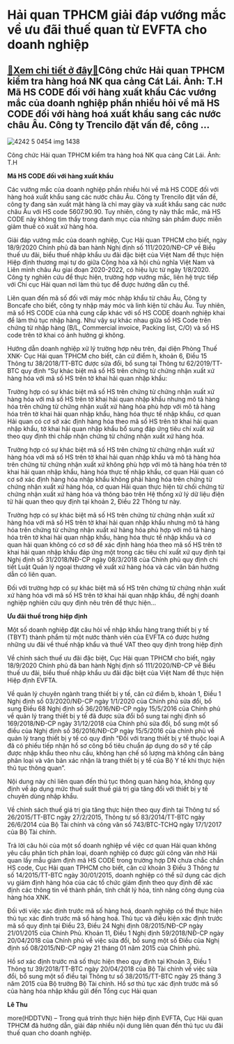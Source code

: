 Hải quan TPHCM giải đáp vướng mắc về ưu đãi thuế quan từ EVFTA cho doanh nghiệp
===============================================================================

[:gift:Xem chi tiết ở đây:gift:](https://hddtvn.com/hai-quan-tphcm-giai-dap-vuong-mac-ve-uu-dai-thue-quan-tu-evfta-cho-doanh-nghiep/)Công chức Hải quan TPHCM kiểm tra hàng hoá NK qua cảng Cát Lái. Ảnh: T.H Mã HS CODE đối với hàng xuất khẩu Các vướng mắc của doanh nghiệp phần nhiều hỏi về mã HS CODE đối với hàng hoá xuất khẩu sang các nước châu Âu. Công ty Trencilo đặt vấn đề, công …
------------------------------------------------------------------------------------------------------------------------------------------------------------------------------------------------------------------------------------------------------------





![4242 5 0454 img 1438](https://haiquanonline.com.vn/stores/news_dataimages/anhnd/062020/10/17/in_article/4242_5-0454_IMG-1438.jpg?rt=20201005185936 "Công chức Hải quan TPHCM kiểm tra hàng hoá NK qua cảng Cát Lái. 	Ảnh: T.H")


Công chức Hải quan TPHCM kiểm tra hàng hoá NK qua cảng Cát Lái. Ảnh: T.H



**Mã HS CODE đối với hàng xuất khẩu**


Các vướng mắc của doanh nghiệp phần nhiều hỏi về mã HS CODE đối với hàng hoá xuất khẩu sang các nước châu Âu. Công ty Trencilo đặt vấn đề, công ty đang sản xuất mặt hàng là chỉ may giày và xuất khẩu sang các nước châu Âu với HS code 5607.90.90. Tuy nhiên, công ty này thắc mắc, mã HS CODE này không tìm thấy trong danh mục của những sản phẩm được miễn giảm thuế có xuất xứ hàng hóa.


Giải đáp vướng mắc của doanh nghiệp, Cục Hải quan TPHCM cho biết, ngày 18/9/2020 Chính phủ đã ban hành Nghị định số 111/2020/NĐ-CP về Biểu thuế ưu đãi, biểu thuế nhập khẩu ưu đãi đặc biệt của Việt Nam để thực hiện Hiệp định thương mại tự do giữa Cộng hòa xã hội chủ nghĩa Việt Nam và Liên minh châu Âu giai đoạn 2020-2022, có hiệu lực từ ngày 1/8/2020. Công ty nghiên cứu để thực hiện, trường hợp vướng mắc, liên hệ trực tiếp với Chi cục Hải quan nơi làm thủ tục để được hướng dẫn cụ thể.


Liên quan đến mã số đối với máy móc nhập khẩu từ châu Âu, Công ty Boncafe cho biết, công ty nhập máy móc và linh kiện từ châu Âu. Tuy nhiên, mã số HS CODE của nhà cung cấp khác với số HS CODE doanh nghiệp khai để làm thủ tục nhập hàng. Như vậy sự khác nhau giữa số HS Code trên chứng từ nhập hàng (B/L, Commercial invoice, Packing list, C/O) và số HS code trên tờ khai có ảnh hưởng gì không.


Hướng dẫn doanh nghiệp xử lý trường hợp nêu trên, đại diện Phòng Thuế XNK- Cục Hải quan TPHCM cho biết, căn cứ điểm h, khoản 6, Điều 15 Thông tư 38/2018/TT-BTC được sửa đổi, bổ sung tại Thông tư 62/2019/TT-BTC quy định “Sự khác biệt mã số HS trên chứng từ chứng nhận xuất xứ hàng hóa với mã số HS trên tờ khai hải quan nhập khẩu:


Trường hợp có sự khác biệt mã số HS trên chứng từ chứng nhận xuất xứ hàng hóa với mã số HS trên tờ khai hải quan nhập khẩu nhưng mô tả hàng hóa trên chứng từ chứng nhận xuất xứ hàng hóa phù hợp với mô tả hàng hóa trên tờ khai hải quan nhập khẩu, hàng hóa thực tế nhập khẩu, cơ quan Hải quan có cơ sở xác định hàng hóa theo mã số HS trên tờ khai hải quan nhập khẩu, tờ khai hải quan nhập khẩu bổ sung đáp ứng tiêu chí xuất xứ theo quy định thì chấp nhận chứng từ chứng nhận xuất xứ hàng hóa.


Trường hợp có sự khác biệt mã số HS trên chứng từ chứng nhận xuất xứ hàng hóa với mã số HS trên tờ khai hải quan nhập khẩu và mô tả hàng hóa trên chứng từ chứng nhận xuất xứ không phù hợp với mô tả hàng hóa trên tờ khai hải quan nhập khẩu, hàng hóa thực tế nhập khẩu, cơ quan Hải quan có cơ sở xác định hàng hóa nhập khẩu không phải hàng hóa trên chứng từ chứng nhận xuất xứ hàng hóa, cơ quan Hải quan thực hiện từ chối chứng từ chứng nhận xuất xứ hàng hóa và thông báo trên Hệ thống xử lý dữ liệu điện tử hải quan theo quy định tại khoản 2, Điều 22 Thông tư này.


Trường hợp có sự khác biệt mã số HS trên chứng từ chứng nhận xuất xứ hàng hóa với mã số HS trên tờ khai hải quan nhập khẩu nhưng mô tả hàng hóa trên chứng từ chứng nhận xuất xứ hàng hóa phù hợp với mô tả hàng hóa trên tờ khai hải quan nhập khẩu, hàng hóa thực tế nhập khẩu và cơ quan hải quan không có cơ sở để xác định hàng hóa theo mã số HS trên tờ khai hải quan nhập khẩu đáp ứng một trong các tiêu chí xuất xứ quy định tại Nghị định số 31/2018/NĐ-CP ngày 08/3/2018 của Chính phủ quy định chi tiết Luật Quản lý ngoại thương về xuất xứ hàng hóa và các văn bản hướng dẫn có liên quan.


Đối với trường hợp có sự khác biệt mã số HS trên chứng từ chứng nhận xuất xứ hàng hóa với mã số HS trên tờ khai hải quan nhập khẩu, đề nghị doanh nghiệp nghiên cứu quy định nêu trên để thực hiện…


**Ưu đãi thuế trong hiệp định**


Một số doanh nghiệp đặt câu hỏi về nhập khẩu hàng trang thiết bị y tế (TBYT) thành phẩm từ một nước thành viên của EVFTA có được hưởng những ưu đãi về thuế nhập khẩu và thuế VAT theo quy định trong hiệp định


Về chính sách thuế ưu đãi đặc biệt, Cục Hải quan TPHCM cho biết, ngày 18/9/2020 Chính phủ đã ban hành Nghị định số 111/2020/NĐ-CP về Biểu thuế ưu đãi, biểu thuế nhập khẩu ưu đãi đặc biệt của Việt Nam để thực hiện Hiệp định EVFTA.


Về quản lý chuyên ngành trang thiết bị y tế, căn cứ điểm b, khoản 1, Điều 1 Nghị định số 03/2020/NĐ-CP ngày 1/1/2020 của Chính phủ sửa đổi, bổ sung Điều 68 Nghị định số 36/2016/NĐ-CP ngày 15/5/2016 của Chính phủ về quản lý trang thiết bị y tế đã được sửa đổi bổ sung tai nghị định số 169/2018/NĐ-CP ngày 31/12/2018 của Chính phủ sửa đổi, bổ sung một số điều của Nghị định số 36/2016/NĐ-CP ngày 15/5/2016 của chính phủ về quản lý trang thiết bị y tế có quy định “Đối với trang thiết bị y tế thuộc loại A đã có phiếu tiếp nhận hồ sơ công bố tiêu chuẩn áp dụng do sở y tế cấp được nhập khẩu theo nhu cầu, không hạn chế số lượng mà không cần bảng phân loại và văn bản xác nhận là trang thiết bị y tế của Bộ Y tế khi thực hiện thủ tục thông quan”.


Nội dung này chỉ liên quan đến thủ tục thông quan hàng hóa, không quy định về áp dụng mức thuế suất thuế giá trị gia tăng đối với thiết bị y tế chuyên dùng nhập khẩu.


Về chính sách thuế giá trị gia tăng thực hiện theo quy định tại Thông tư số 26/2015/TT-BTC ngày 27/2/2015, Thông tư số 83/2014/TT-BTC ngày 26/6/2014 của Bộ Tài chính và công văn số 743/BTC-TCHQ ngày 17/1/2017 của Bộ Tài chính.


Trả lời câu hỏi của một số doanh nghiệp về việc cơ quan Hải quan không yêu cầu phân tích phân loại, doanh nghiệp có được gửi công văn nhờ Hải quan lấy mẫu giám định mã HS CODE trong trường hợp DN chưa chắc chắn HS code, Cục Hải quan TPHCM cho biết, căn cứ khoản 3 Điều 3 Thông tư số 14/2015/TT-BTC ngày 30/01/2015, doanh nghiệp có thể sử dụng các dịch vụ giám định hàng hóa của các tổ chức giám định theo quy định để xác định các thông tin về thành phần, tính chất lý hóa, tính năng công dụng của hàng hóa XNK.


Đối với việc xác định trước mã số hàng hoá, doanh nghiệp có thể thực hiện thủ tục xác đinh trước mã số hàng hoá. Thủ tục và điều kiện xác định trước mã số quy định tại Điều 23, Điều 24 Nghị định 08/2015/NĐ-CP ngày 21/01/2015 của Chính Phủ. Khoản 11, Điều 1 Nghị định 59/2018/NĐ-CP ngày 20/04/2018 của Chính phủ về việc sửa đổi, bổ sung một số Điều của Nghị định số 08/2015/NĐ-CP ngày 21 tháng 01 năm 2015 của Chính phủ.


Hồ sơ xác định trước mã số thực hiện theo quy định tại Khoản 3, Điều 1 Thông tư 39/2018/TT-BTC ngày 20/04/2018 của Bộ Tài chính về việc sửa đổi, bổ sung một số điều tại Thông tư số 38/2015/TT-BTC ngày 25 tháng 3 năm 2015 của Bộ trưởng Bộ Tài chính. Hồ sơ thủ tục xác định trước mã số của hàng hóa nhập khẩu gửi đến Tổng cục Hải quan




**Lê Thu**



more(HDDTVN) – Trong quá trình thực hiện hiệp định EVFTA, Cục Hải quan TPHCM đã hướng dẫn, giải đáp nhiều nội dung liên quan đến thủ tục ưu đãi thuế quan cho doanh nghiệp.

